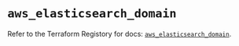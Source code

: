 # `aws_elasticsearch_domain`

Refer to the Terraform Registory for docs: [`aws_elasticsearch_domain`](https://registry.terraform.io/providers/hashicorp/aws/5.7.0/docs/resources/elasticsearch_domain).
